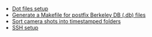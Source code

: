 * [Dot files setup](mkconfig.pl)
* [Generate a Makefile for postfix Berkeley DB (.db) files](mail/makefile-db.pl)
* [Sort camera shots into timestamped folders](pics.pl)
* [SSH setup](mkssh.pl)
